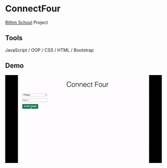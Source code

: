 # ConnectFour
[Rithm School](https://www.rithmschool.com/) Project

## Tools
JavaScript / OOP / CSS / HTML / Bootstrap

## Demo

![Connect Four Demo](https://github.com/juliahowes124/ConnectFour/blob/main/ConnectFour.gif)

